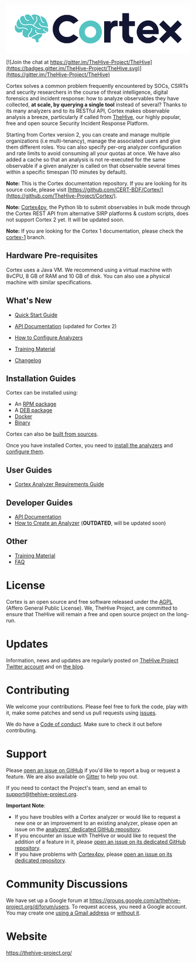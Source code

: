 ![](images/cortex-logo.png)

[![Join the chat at https://gitter.im/TheHive-Project/TheHive](https://badges.gitter.im/TheHive-Project/TheHive.svg)](https://gitter.im/TheHive-Project/TheHive)

Cortex solves a common problem frequently encountered by SOCs, CSIRTs and security researchers in the course of threat intelligence, digital forensics and incident response: how to analyze observables they have collected, **at scale, by querying a single tool** instead of several? Thanks to its many analyzers and to its RESTful API, Cortex makes observable analysis a breeze, particularly if called from [TheHive](https://github.com/TheHive-Project/TheHive/), our highly popular, free and open source Security Incident Response Platform.

Starting from Cortex version 2, you can create and manage multiple organizations (i.e multi-tenancy), manage the associated users and give them different roles. You can also specify per-org analyzer configuration and rate limits to avoid consuming all your quotas at once. We have also added a cache so that an analysis is not re-executed for the same observable if a given analyzer is called on that observable several times within a specific timespan (10 minutes by default).

**Note:**  This is the Cortex documentation repository. If you are looking for its source code, please visit [https://github.com/CERT-BDF/Cortex/](https://github.com/TheHive-Project/Cortex/).

**Note:** [Cortex4py](https://github.com/TheHive-Project/Cortex4py), the Python lib to submit observables in bulk mode through the Cortex REST API from alternative SIRP platforms & custom scripts, does not support Cortex 2 yet. It will be updated soon.

**Note:** If you are looking for the Cortex 1 documentation, please check the [cortex-1](https://github.com/TheHive-Project/CortexDocs/tree/cortex-1) branch.

## Hardware Pre-requisites
Cortex uses a Java VM. We recommend using a virtual machine with 8vCPU, 8 GB of RAM and 10 GB of disk. You can also use a
physical machine with similar specifications.

## What's New

- [Quick Start Guide](admin/quick-start.md)
- [API Documentation](api/api-guide.md) (updated for Cortex 2)
- [How to Configure Analyzers](analyzer_requirements.md)

- [Training Material](https://github.com/TheHive-Project/TheHiveDocs/blob/master/training-material.md)
- [Changelog](https://github.com/TheHive-Project/Cortex/blob/master/CHANGELOG.md)

## Installation Guides

Cortex can be installed using:
- An [RPM package](installation/rpm-guide.md)
- A [DEB package](installation/deb-guide.md)
- [Docker](installation/docker-guide.md)
- [Binary](installation/binary-guide.md)

Cortex can also be [built from sources](installation/build-guide.md).

Once you have installed Cortex, you need to [install the analyzers](installation/analyzers.md)
and [configure them](analyzer_requirements.md).

## User Guides

- [Cortex Analyzer Requirements Guide](analyzer_requirements.md)

## Developer Guides

- [API Documentation](api/api-guide.md)
- [How to Create an Analyzer](api/how-to-create-an-analyzer.md) (**OUTDATED**, will be updated soon)

## Other
- [Training Material](https://github.com/TheHive-Project/TheHiveDocs/blob/master/training-material.md)
- [FAQ](FAQ.md)

# License
Cortex is an open source and free software released under the [AGPL](https://github.com/TheHive-Project/TheHive/blob/master/LICENSE) (Affero General Public License). We, TheHive Project, are committed to ensure that TheHive will remain a free and open source project on the long-run.

# Updates
Information, news and updates are regularly posted on [TheHive Project Twitter account](https://twitter.com/thehive_project) and on [the blog](https://blog.thehive-project.org/).

# Contributing
We welcome your contributions. Please feel free to fork the code, play with it, make some patches and send us pull requests using [issues](https://github.com/TheHive-Project/Cortex/issues).

We do have a [Code of conduct](code_of_conduct.md). Make sure to check it out before contributing.

# Support
Please [open an issue on GitHub](https://github.com/TheHive-Project/Cortex/issues/new) if you'd like to report a bug or request a feature. We are also available on [Gitter](https://gitter.im/TheHive-Project/TheHive) to help you out.

If you need to contact the Project's team, send an email to <support@thehive-project.org>.

**Important Note**:

- If you have troubles with a Cortex analyzer or would like to request a new one or an improvement to an existing analyzer, please open an issue on the [analyzers' dedicated GitHub repository](https://github.com/TheHive-Project/cortex-analyzers/issues/new).
- If you encounter an issue with TheHive or would like to request the addition of a feature in it, please [open an issue on its dedicated GitHub repository](https://github.com/TheHive-Project/TheHive/issues/new).
- If you have problems with [Cortex4py](https://github.com/TheHive-Project/Cortex4py), please [open an issue on its dedicated repository](https://github.com/TheHive-Project/Cortex4py/issues/new).

# Community Discussions
We have set up a Google forum at <https://groups.google.com/a/thehive-project.org/d/forum/users>. To request access, you need a Google account. You may create one [using a Gmail address](https://accounts.google.com/SignUp?hl=en) or [without it](https://accounts.google.com/SignUpWithoutGmail?hl=en).

# Website
<https://thehive-project.org/>
